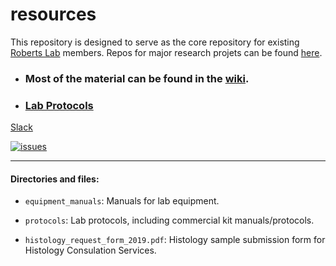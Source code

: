 # resources


This repository is designed to serve as the core repository for existing [Roberts Lab](http://faculty.washington.edu/sr320/) members. Repos for major research projets can be found [here](https://github.com/RobertsLab?utf8=%E2%9C%93&q=project&type=&language=).

- ### Most of the material can be found in the [wiki](https://github.com/RobertsLab/resources/wiki).

- ### [Lab Protocols](https://github.com/RobertsLab/resources/tree/master/protocols)


[Slack](https://genefish.slack.com)

[![issues](https://img.shields.io/github/issues/RobertsLab/resources.svg)](https://github.com/RobertsLab/resources/issues)

---

#### Directories and files:

- ```equipment_manuals```: Manuals for lab equipment.

- ```protocols```: Lab protocols, including commercial kit manuals/protocols.

- ```histology_request_form_2019.pdf```: Histology sample submission form for Histology Consulation Services.
